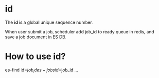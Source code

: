 # id
  The **id** is a global unique sequence number.

  When user submit a job, scheduler add job_id to ready queue in redis,
  and save a job document in ES DB.

# How to use id?
  es-find id=$job_id
  es-jobs id=$job_id
  ...


